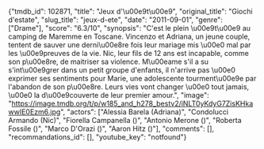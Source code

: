 {"tmdb_id": 102871, "title": "Jeux d'\u00e9t\u00e9", "original_title": "Giochi d'estate", "slug_title": "jeux-d-ete", "date": "2011-09-01", "genre": ["Drame"], "score": "6.3/10", "synopsis": "C'est le plein \u00e9t\u00e9 au camping de Maremme en Toscane. Vincenzo et Adriana, un jeune couple, tentent de sauver une derni\u00e8re fois leur mariage mis \u00e0 mal par les \u00e9preuves de la vie. Nic, leur fils de 12 ans est incapable, comme son p\u00e8re, de maitriser sa violence. M\u00eame s'il a su s'int\u00e9grer dans un petit groupe d'enfants, il n'arrive pas \u00e0 exprimer ses sentiments pour Marie, une adolescente tourment\u00e9e par l'abandon de son p\u00e8re. Leurs vies vont changer \u00e0 tout jamais, \u00e0 la d\u00e9couverte de leur premier amour.", "image": "https://image.tmdb.org/t/p/w185_and_h278_bestv2/iNLT0yKdyG7ZisKHkawwIE0Ezm6.jpg", "actors": ["Alessia Barela (Adriana)", "Condolucci Armando (Nic)", "Fiorella Campanella ()", "Antonio Merone ()", "Roberta Fossile ()", "Marco D'Orazi ()", "Aaron Hitz ()"], "comments": [], "recommandations_id": [], "youtube_key": "notfound"}